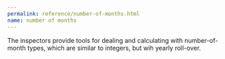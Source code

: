```yaml
---
permalink: reference/number-of-months.html
name: number of months
---
```


The <number of months> inspectors provide tools for dealing and calculating with number-of-month types, which are similar to integers, but wih yearly roll-over.